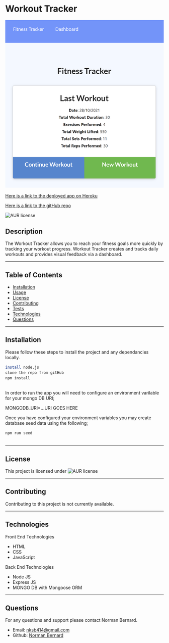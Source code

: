 

# Workout Tracker
 
  
![Workout Tracker](https://github.com/Normksb/workout-tracker/blob/main/screenshot.png)
  
[Here is a link to the deployed app on Heroku](https://nk-workout-tracker.herokuapp.com/)

[Here is a link to the gitHub repo](https://github.com/Normksb/workout-tracker)  

![AUR license](https://img.shields.io/static/v1?label=License&message=MIT&color=blue)

## Description
The Workout Tracker allows you to reach your fitness goals more quickly by tracking your workout progress. Workout Tracker creates and tracks daily workouts and provides visual feedback via a dashboard.


---
## Table of Contents

- [Installation](#installation)
- [Usage](#usage)
- [License](#license)
- [Contributing](#contributing)
- [Tests](#tests)
- [Technologies](#technologies)
- [Questions](#questions)

---
## Installation  
  
Please follow these steps to install the project and any dependancies locally.

```bash
install node.js
clone the repo from gitHub
npm install
 
```

In order to run the app you will need to configure an environment varilable for your mongo DB URI;

MONGODB_URI=...URI GOES HERE

Once you have configured your environment variables you may create database seed data using the following;

```bash
npm run seed
 
```

---
## License

This project is licensed under ![AUR license](https://img.shields.io/static/v1?label=License&message=MIT&color=blue)

---
## Contributing

Contributing to this project is not currently available.


---

## Technologies

Front End Technologies
- HTML
- CSS
- JavaScript

Back End Technologies
- Node JS
- Express JS
- MONGO DB with Mongoose ORM


---

## Questions

For any questions and support please contact Norman Bernard.  
- Email: nksb414@gmail.com
- Github: [Norman Bernard](https://github.com/Normksb)